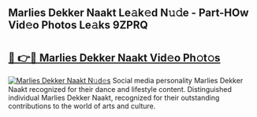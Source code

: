 ## Marlies Dekker Naakt Le𝚊k𝚎d N𝚞𝚍e - Part-HOw Vid𝚎o Photos Le𝚊ks 9ZPRQ

# <h2><a href="http://fb7vo6.evod.top/?m=Marlies+Dekker+Naakt">🔗 👉🔴 Marlies Dekker Naakt Vid𝚎o Ph𝚘t𝚘s</a></h2>

[![Marlies Dekker Naakt N𝚞d𝚎s](https://i.imgur.com/8V9OHl7.gif)](http://fb7vo6.evod.top/?m=Marlies+Dekker+Naakt)
Social media personality Marlies Dekker Naakt recognized for their dance and lifestyle content. Distinguished individual Marlies Dekker Naakt, recognized for their outstanding contributions to the world of arts and culture. 
